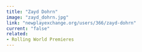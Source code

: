 ```yaml
---
title: "Zayd Dohrn"
image: "zayd_dohrn.jpg"
link: "newplayexchange.org/users/366/zayd-dohrn"
current: "false"
related:
- Rolling World Premieres
---
```

